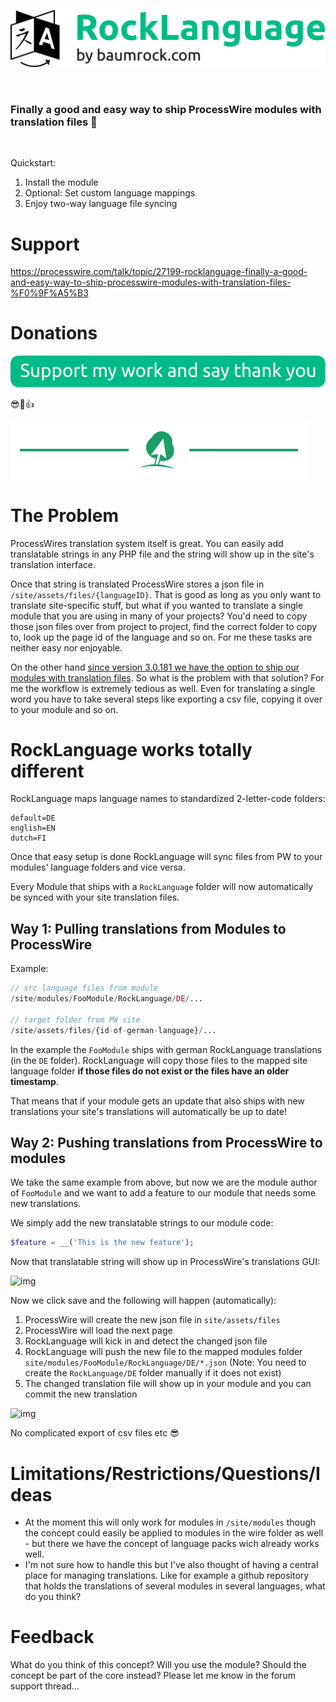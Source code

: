 ![img](RockLanguage.svg)

<br>

### Finally a good and easy way to ship ProcessWire modules with translation files 🥳

<br>

Quickstart:

1. Install the module
1. Optional: Set custom language mappings
1. Enjoy two-way language file syncing

# Support

https://processwire.com/talk/topic/27199-rocklanguage-finally-a-good-and-easy-way-to-ship-processwire-modules-with-translation-files-%F0%9F%A5%B3

# Donations

[![img](https://github.com/baumrock/RockFinder3/raw/master/donate.svg)](https://paypal.me/baumrock)

😎🤗👍

![img](hr.svg)

# The Problem

ProcessWires translation system itself is great. You can easily add translatable strings in any PHP file and the string will show up in the site's translation interface.

Once that string is translated ProcessWire stores a json file in `/site/assets/files/{languageID}`. That is good as long as you only want to translate site-specific stuff, but what if you wanted to translate a single module that you are using in many of your projects? You'd need to copy those json files over from project to project, find the correct folder to copy to, look up the page id of the language and so on. For me these tasks are neither easy nor enjoyable.

On the other hand [since version 3.0.181 we have the option to ship our modules with translation files](https://processwire.com/blog/posts/pw-3.0.181-hello/). So what is the problem with that solution? For me the workflow is extremely tedious as well. Even for translating a single word you have to take several steps like exporting a csv file, copying it over to your module and so on.

# RockLanguage works totally different

RockLanguage maps language names to standardized 2-letter-code folders:

```
default=DE
english=EN
dutch=FI
```

Once that easy setup is done RockLanguage will sync files from PW to your modules' language folders and vice versa.

Every Module that ships with a `RockLanguage` folder will now automatically be synced with your site translation files.

## Way 1: Pulling translations from Modules to ProcessWire

Example:
```php
// src language files from module
/site/modules/FooModule/RockLanguage/DE/...

// target folder from PW site
/site/assets/files/{id-of-german-language}/...
```

In the example the `FooModule` ships with german RockLanguage translations (in the `DE` folder). RockLanguage will copy those files to the mapped site language folder **if those files do not exist or the files have an older timestamp**.

That means that if your module gets an update that also ships with new translations your site's translations will automatically be up to date!

## Way 2: Pushing translations from ProcessWire to modules

We take the same example from above, but now we are the module author of `FooModule` and we want to add a feature to our module that needs some new translations.

We simply add the new translatable strings to our module code:

```php
$feature = __('This is the new feature');
```

Now that translatable string will show up in ProcessWire's translations GUI:

![img](https://i.imgur.com/V5vRF0U.png)

Now we click save and the following will happen (automatically):

1. ProcessWire will create the new json file in `site/assets/files`
1. ProcessWire will load the next page
1. RockLanguage will kick in and detect the changed json file
1. RockLanguage will push the new file to the mapped modules folder `site/modules/FooModule/RockLanguage/DE/*.json` (Note: You need to create the `RockLanguage/DE` folder manually if it does not exist)
1. The changed translation file will show up in your module and you can commit the new translation

![img](https://i.imgur.com/wUwdnnZ.png)

No complicated export of csv files etc 😎

# Limitations/Restrictions/Questions/Ideas

* At the moment this will only work for modules in `/site/modules` though the concept could easily be applied to modules in the wire folder as well - but there we have the concept of language packs wich already works well.
* I'm not sure how to handle this but I've also thought of having a central place for managing translations. Like for example a github repository that holds the translations of several modules in several languages, what do you think?

# Feedback

What do you think of this concept? Will you use the module? Should the concept be part of the core instead? Please let me know in the forum support thread...


